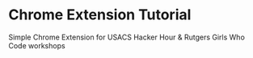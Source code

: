 # Chrome Extension Tutorial
Simple Chrome Extension for USACS Hacker Hour & Rutgers Girls Who Code workshops
